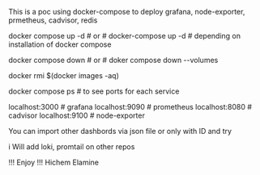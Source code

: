 This is a poc using docker-compose to deploy grafana, node-exporter, prmetheus, cadvisor, redis 

docker compose up -d # or # docker-compose up -d # depending on installation of docker compose

docker compose down # or # doker compose down --volumes

docker rmi $(docker images -aq)


docker compose ps # to see ports for each service

localhost:3000  # grafana
localhost:9090  # prometheus
localhost:8080  # cadvisor
localhost:9100  # node-exporter


You can import other dashbords via json file or only with ID and try

i Will add loki, promtail on other repos

 !!! Enjoy !!!
                Hichem Elamine




